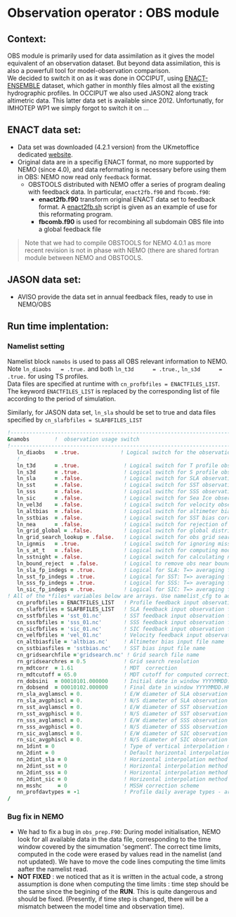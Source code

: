 # Observation operator : OBS module
## Context:
OBS module is primarily used for data assimilation as it gives the model equivalent of an observation dataset. But
beyond data assimilation, this is also a powerfull tool for model-observation comparison.    
We decided to switch it on as it was done in OCCIPUT, using [ENACT-ENSEMBLE](https://www.metoffice.gov.uk/hadobs/en4/download-en4-2-1.html) dataset, which gather in monthly files almost all the existing hydrographic profiles.   In OCCIPUT we also used JASON2 along track altimetric data. This latter data set is available since 2012. Unfortunatly, for IMHOTEP
WP1 we simply forgot to switch it on ...

## ENACT data set:
  * Data set was downloaded (4.2.1 version) from the UKmetoffice dedicated [website](https://www.metoffice.gov.uk/hadobs/en4/download-en4-2-1.htm). 
  * Original data are in a specifig ENACT format, no more supported by NEMO (since 4.0), and data reformating is
necessary before using them in OBS: NEMO now read only `feedback` format. 
    * OBSTOOLS distributed with NEMO offer a series of program dealing with feedback data. In particular, `enact2fb.f90`
and `fbcomb.f90`:
       * **enact2fb.f90** transform original ENACT data set to feedback format. A [enact2fb.sh](./enac2fb.sh) script
is given as an example of use for this reformating program.
       * **fbcomb.f90** is used for recombining all subdomain OBS file into a global feedback file
> Note that we had to compile OBSTOOLS for NEMO 4.0.1 as more recent revision is not in phase with NEMO (there are
> shared fortran module between NEMO and OBSTOOLS. 

## JASON data set:
  * AVISO provide the data set in annual feedback files, ready to use in NEMO/OBS

## Run time implentation: 
### Namelist setting
Namelist block `namobs` is used to pass all OBS relevant information to NEMO.  
Note `ln_diaobs   = .true.` and both `ln_t3d      = .true.`, `ln_s3d      = .true.` for using TS profiles.  
Data files are specified at runtime with `cn_profbfiles = ENACTFILES_LIST`. The keyword `ENACTFILES_LIST` 
is replaced by the corresponding list of file according to the period of simulation.


Similarly, for JASON data set, `ln_sla` should be set to true and data files specified by `cn_slafbfiles = SLAFBFILES_LIST`

```fortran
!-----------------------------------------------------------------------
&namobs        !  observation usage switch                              (default: OFF)
!-----------------------------------------------------------------------
   ln_diaobs   = .true.             ! Logical switch for the observation operator
   !
   ln_t3d      = .true.              ! Logical switch for T profile observations
   ln_s3d      = .true.              ! Logical switch for S profile observations
   ln_sla      = .false.             ! Logical switch for SLA observations
   ln_sst      = .false.             ! Logical switch for SST observations
   ln_sss      = .false.             ! Logical swithc for SSS observations
   ln_sic      = .false.             ! Logical switch for Sea Ice observations
   ln_vel3d    = .false.             ! Logical switch for velocity observations
   ln_altbias  = .false.             ! Logical switch for altimeter bias correction
   ln_sstbias  = .false.             ! Logical switch for SST bias correction
   ln_nea      = .false.             ! Logical switch for rejection of observations near land
   ln_grid_global = .false.          ! Logical switch for global distribution of observations  ! JMM 17/06/21
   ln_grid_search_lookup = .false.   ! Logical switch for obs grid search w/lookup table
   ln_ignmis   = .true.              ! Logical switch for ignoring missing files
   ln_s_at_t   = .false.             ! Logical switch for computing model S at T obs if not there
   ln_sstnight = .false.             ! Logical switch for calculating night-time average for SST obs
   ln_bound_reject  = .false.        ! Logical to remove obs near boundaries in LAMs.
   ln_sla_fp_indegs = .true.         ! Logical for SLA: T=> averaging footprint is in degrees, F=> in metres
   ln_sst_fp_indegs = .true.         ! Logical for SST: T=> averaging footprint is in degrees, F=> in metres
   ln_sss_fp_indegs = .true.         ! Logical for SSS: T=> averaging footprint is in degrees, F=> in metres
   ln_sic_fp_indegs = .true.         ! Logical for SIC: T=> averaging footprint is in degrees, F=> in metres
! All of the *files* variables below are arrays. Use namelist_cfg to add more files
   cn_profbfiles = ENACTFILES_LIST   ! Profile feedback input observation file names
   cn_slafbfiles = SLAFBFILES_LIST   ! SLA feedback input observation file names
   cn_sstfbfiles = 'sst_01.nc'       ! SST feedback input observation file names
   cn_sssfbfiles = 'sss_01.nc'       ! SSS feedback input observation file names
   cn_sicfbfiles = 'sic_01.nc'       ! SIC feedback input observation file names
   cn_velfbfiles = 'vel_01.nc'       ! Velocity feedback input observation file names
   cn_altbiasfile = 'altbias.nc'     ! Altimeter bias input file name
   cn_sstbiasfiles = 'sstbias.nc'    ! SST bias input file name
   cn_gridsearchfile ='gridsearch.nc' ! Grid search file name
   rn_gridsearchres = 0.5            ! Grid search resolution
   rn_mdtcorr  = 1.61                ! MDT  correction
   rn_mdtcutoff = 65.0               ! MDT cutoff for computed correction
   rn_dobsini  = 00010101.000000     ! Initial date in window YYYYMMDD.HHMMSS
   rn_dobsend  = 00010102.000000     ! Final date in window YYYYMMDD.HHMMSS
   rn_sla_avglamscl = 0.             ! E/W diameter of SLA observation footprint (metres/degrees)
   rn_sla_avgphiscl = 0.             ! N/S diameter of SLA observation footprint (metres/degrees)
   rn_sst_avglamscl = 0.             ! E/W diameter of SST observation footprint (metres/degrees)
   rn_sst_avgphiscl = 0.             ! N/S diameter of SST observation footprint (metres/degrees)
   rn_sss_avglamscl = 0.             ! E/W diameter of SSS observation footprint (metres/degrees)
   rn_sss_avgphiscl = 0.             ! N/S diameter of SSS observation footprint (metres/degrees)
   rn_sic_avglamscl = 0.             ! E/W diameter of SIC observation footprint (metres/degrees)
   rn_sic_avgphiscl = 0.             ! N/S diameter of SIC observation footprint (metres/degrees)
   nn_1dint = 0                      ! Type of vertical interpolation method
   nn_2dint = 0                      ! Default horizontal interpolation method
   nn_2dint_sla = 0                  ! Horizontal interpolation method for SLA
   nn_2dint_sst = 0                  ! Horizontal interpolation method for SST
   nn_2dint_sss = 0                  ! Horizontal interpolation method for SSS
   nn_2dint_sic = 0                  ! Horizontal interpolation method for SIC
   nn_msshc     = 0                  ! MSSH correction scheme
   nn_profdavtypes = -1              ! Profile daily average types - array
/
```

### Bug fix in NEMO
  * We had to fix a bug in `obs_prep.F90`: During model initialisation, NEMO look for all available data in the data file,
corresponding  to the time window covered by the simumation 'segment'.  The correct time limits, computed in the code
were erased by values read in the namelist (and not updated). We have to move the  code lines computing the time limits aafter the namelist read.
  * **NOT FIXED** : we noticed that as it is written in the actual code, a strong assumption is done when computing
the time limits : time step should be the same since the begining of the **RUN**.  This is quite dangerous and should be fixed. (Presently, if time step is changed, there will be a mismatch between the model time and observation time).
